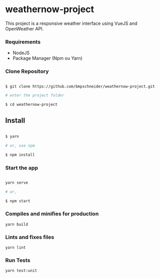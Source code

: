 # weathernow-project
This project is a responsive weather interface using VueJS and OpenWeather API.

### Requirements
- NodeJS
- Package Manager (Npm ou Yarn) 

### Clone Repository

```bash

$ git clone https://github.com/bmpschneider/weathernow-project.git

# enter the project folder

$ cd weathernow-project

```

## Install

```bash

$ yarn

# or, use npm

$ npm install

```

### Start the app

```bash

yarn serve

# or, 

$ npm start

```

### Compiles and minifies for production
```
yarn build
```

### Lints and fixes files
```
yarn lint
```

### Run Tests
```
yarn test:unit
```



